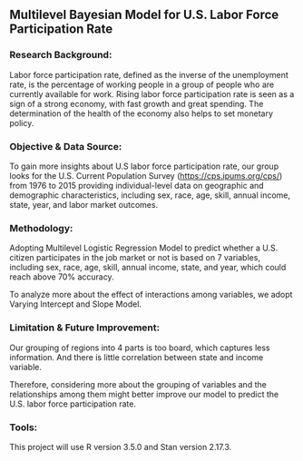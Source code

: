 ## Multilevel Bayesian Model for U.S. Labor Force Participation Rate

### Research Background: 
Labor force participation rate, defined as the inverse of the unemployment rate, is the percentage of working people in a group of people who are currently available for work. Rising labor force participation rate is seen as a sign of a strong economy, with fast growth and great spending. The determination of the health of the economy also helps to set monetary policy. 

### Objective & Data Source:
To gain more insights about U.S labor force participation rate, our group looks for the U.S. Current Population Survey (https://cps.ipums.org/cps/) from 1976 to 2015 providing individual-level data on geographic and demographic characteristics, including sex, race, age, skill, annual income, state, year, and labor market outcomes.  

### Methodology: 

Adopting Multilevel Logistic Regression Model to predict whether a U.S. citizen participates in the job market or not is based on 7 variables, including sex, race, age, skill, annual income, state, and year, which could reach above 70% accuracy.  

To analyze more about the effect of interactions among variables, we adopt Varying Intercept and Slope Model.

### Limitation & Future Improvement:
Our grouping of regions into 4 parts is too board, which captures less information. And there is little correlation between state and income variable.  

Therefore, considering more about the grouping of variables and the relationships among them might better improve our model to predict the U.S. labor force participation rate. 
 
### Tools:
This project will use R version 3.5.0 and Stan version 2.17.3. 
